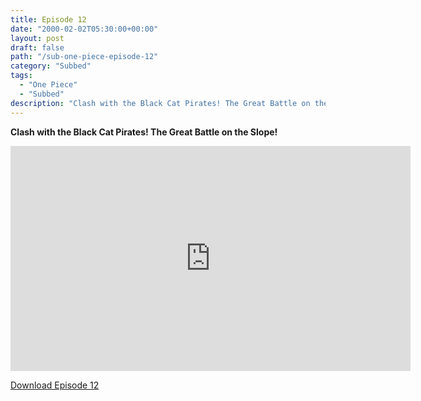 ```yaml
---
title: Episode 12
date: "2000-02-02T05:30:00+00:00"
layout: post
draft: false
path: "/sub-one-piece-episode-12"
category: "Subbed"
tags:
  - "One Piece"
  - "Subbed"
description: "Clash with the Black Cat Pirates! The Great Battle on the Slope!"
---
```


**Clash with the Black Cat Pirates! The Great Battle on the Slope!**

<iframe width="640" height="360" src="https://www.fembed.com/v/8g9dg88yp9y" frameborder="0" marginwidth=0 marginheight=0 scrolling=no allowfullscreen></iframe>

<a href="http://ouo.io/qs/eCodkFEQ?s=https://rapidvid.to/d/https://www.fembed.com/v/8g9dg88yp9y">Download Episode 12</a>
